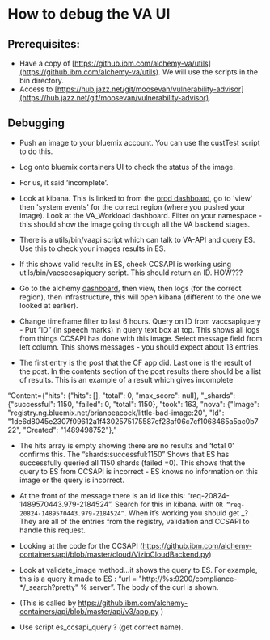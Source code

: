 # How to debug the VA UI

## Prerequisites:
* Have a copy of [https://github.ibm.com/alchemy-va/utils](https://github.ibm.com/alchemy-va/utils). We will use the scripts in the bin directory.
* Access to [https://hub.jazz.net/git/moosevan/vulnerability-advisor](https://hub.jazz.net/git/moosevan/vulnerability-advisor). 

## Debugging
- Push an image to your bluemix account. You can use the custTest script to do this.

- Log onto bluemix containers UI to check the status of the image.

- For us, it said ‘incomplete’. 

- Look at kibana. This is linked to from the [prod dashboard](https://alchemy-prod.hursley.ibm.com/), go to 'view' then 'system events' for the correct region (where you pushed your image). Look at the VA_Workload dashboard. Filter on your namespace - this should show the image going through all the VA backend stages.

- There is a utils/bin/vaapi script which can talk to VA-API and query ES. Use this to check your images results in ES.

- If this shows valid results in ES, check CCSAPI is working using utils/bin/vaesccsapiquery script. This should return an ID. HOW???

- Go to the alchemy [dashboard](https://alchemy-prod.hursley.ibm.com/), then view, then logs (for the correct region), then infrastructure, this will open kibana (different to the one we looked at earlier). 

- Change timeframe filter to last 6 hours. Query on ID from vaccsapiquery - Put “ID” (in speech marks) in query text box at top. This shows all logs from things CCSAPI has done with this image. Select message field from left column. This shows messages - you should expect about 13 entries. 

- The first entry is the post that the CF app did. Last one is the result of the post. In the contents section of the post results there should be a list of results. This is an example of a result which gives incomplete 


“Content={"hits": {"hits": [], "total": 0, "max_score": null}, "_shards": {"successful": 1150, "failed": 0, "total": 1150}, "took": 163, "nova": {"Image": "registry.ng.bluemix.net/brianpeacock/little-bad-image:20", "Id": "1de6d8045e2307f09612a1f4302575175587ef28af06c7cf1068465a5ac0b722", "Created": "1489498752"},”

- The hits array is empty showing there are no results and ‘total 0’ confirms this. The “shards:successful:1150” Shows that ES has successfully queried all 1150 shards (failed =0). This shows that the query to ES from CCSAPI is incorrect - ES knows no information on this image or the query is incorrect. 

- At the front of the message there is an id like this: “req-20824-1489570443.979-2184524”. Search for this in kibana. with ` OR “req-20824-1489570443.979-2184524” `. When it’s working you should get _? . They are all of the entries from the registry, validation and CCSAPI to handle this request. 
- Looking at the code for the CCSAPI (https://github.ibm.com/alchemy-containers/api/blob/master/cloud/VizioCloudBackend.py) 
- Look at validate_image method…it shows the query to ES. For example, this is a query it made to ES : “url = "http://%s:9200/compliance-*/_search?pretty" % server”. The body of the curl is shown.
- (This is called by https://github.ibm.com/alchemy-containers/api/blob/master/api/v3/app.py )
- Use script es_ccsapi_query ? (get correct name). 
